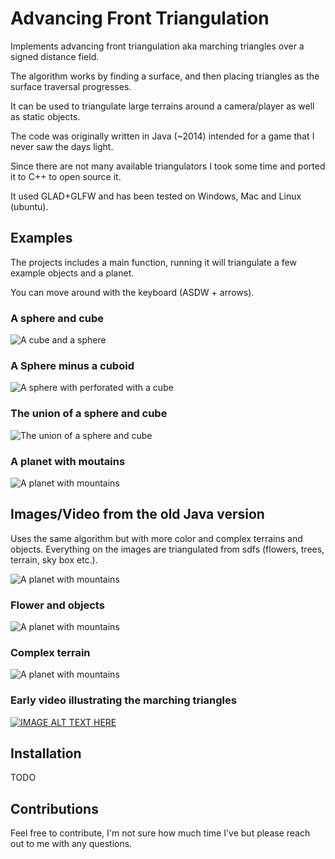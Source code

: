 # Advancing Front Triangulation

Implements advancing front triangulation aka marching triangles over a signed distance field.

The algorithm works by finding a surface, and then placing triangles as the surface traversal progresses.

It can be used to triangulate large terrains around a camera/player as well as static objects.

The code was originally written in Java (~2014) intended for a game that I never saw the days light.

Since there are not many available triangulators I took some time and ported it to C++ to open source it.

It used GLAD+GLFW and has been tested on Windows, Mac and Linux (ubuntu).

## Examples

The projects includes a main function, running it will triangulate a few example objects and a planet.

You can move around with the keyboard (ASDW + arrows).

### A sphere and cube
![](examples/cube_sphere.png?raw=true "A cube and a sphere")

### A Sphere minus a cuboid
![](examples/sphere_hole.png?raw=true "A sphere with perforated with a cube")

### The union of a sphere and cube
![](examples/sphere_union_cube.png?raw=true "The union of a sphere and cube")

### A planet with moutains
![](examples/planet.png?raw=true "A planet with mountains")

## Images/Video from the old Java version

Uses the same algorithm but with more color and complex terrains and objects. Everything on the images are triangulated from sdfs (flowers, trees, terrain, sky box etc.).

![](examples/different_materials.png?raw=true "A planet with mountains")

### Flower and objects

![](examples/objects.png?raw=true "A planet with mountains")

### Complex terrain

![](examples/complex_terrain.png "A planet with mountains")

### Early video illustrating the marching triangles

[![IMAGE ALT TEXT HERE](https://img.youtube.com/vi/Vfwo_p4jffM/0.jpg)](https://www.youtube.com/watch?v=Vfwo_p4jffM)


## Installation

TODO

## Contributions

Feel free to contribute, I'm not sure how much time I've but please reach out to me with any questions.

